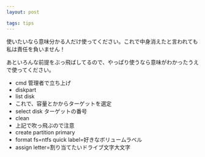 ```yaml
---
layout: post

tags: tips
---
```


使いたいなら意味分かる人だけ使ってください。これで中身消えたと言われても私は責任を負いません！

あといろんな前提をぶっ飛ばしてるので、やっぱり使うなら意味がわかったうえで使ってください。

- cmd 管理者で立ち上げ
- diskpart
- list disk
- これで、容量とかからターゲットを選定
- select disk ターゲットの番号
- clean
- 上記で吹っ飛ぶので注意
- create partition primary
- format fs=ntfs quick label=好きなボリュームラベル
- assign letter=割り当てたいドライブ文字大文字
